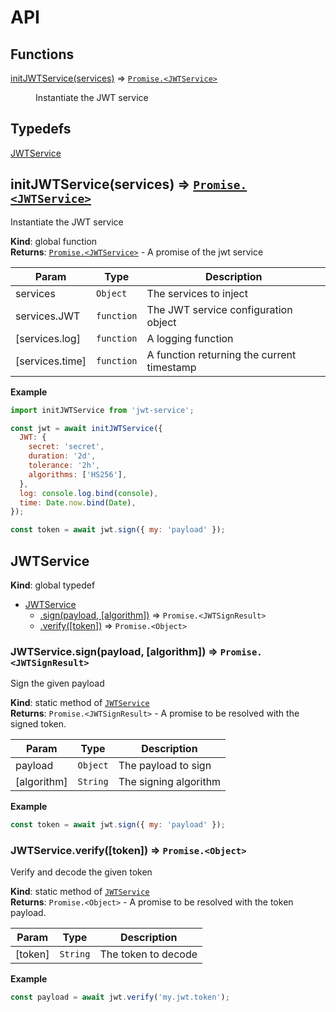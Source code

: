 # API
## Functions

<dl>
<dt><a href="#initJWTService">initJWTService(services)</a> ⇒ <code><a href="#JWTService">Promise.&lt;JWTService&gt;</a></code></dt>
<dd><p>Instantiate the JWT service</p>
</dd>
</dl>

## Typedefs

<dl>
<dt><a href="#JWTService">JWTService</a></dt>
<dd></dd>
</dl>

<a name="initJWTService"></a>

## initJWTService(services) ⇒ [<code>Promise.&lt;JWTService&gt;</code>](#JWTService)
Instantiate the JWT service

**Kind**: global function  
**Returns**: [<code>Promise.&lt;JWTService&gt;</code>](#JWTService) - A promise of the jwt service  

| Param | Type | Description |
| --- | --- | --- |
| services | <code>Object</code> | The services to inject |
| services.JWT | <code>function</code> | The JWT service configuration object |
| [services.log] | <code>function</code> | A logging function |
| [services.time] | <code>function</code> | A function returning the current timestamp |

**Example**  
```js
import initJWTService from 'jwt-service';

const jwt = await initJWTService({
  JWT: {
    secret: 'secret',
    duration: '2d',
    tolerance: '2h',
    algorithms: ['HS256'],
  },
  log: console.log.bind(console),
  time: Date.now.bind(Date),
});

const token = await jwt.sign({ my: 'payload' });
```
<a name="JWTService"></a>

## JWTService
**Kind**: global typedef  

* [JWTService](#JWTService)
    * [.sign(payload, [algorithm])](#JWTService.sign) ⇒ <code>Promise.&lt;JWTSignResult&gt;</code>
    * [.verify([token])](#JWTService.verify) ⇒ <code>Promise.&lt;Object&gt;</code>

<a name="JWTService.sign"></a>

### JWTService.sign(payload, [algorithm]) ⇒ <code>Promise.&lt;JWTSignResult&gt;</code>
Sign the given payload

**Kind**: static method of [<code>JWTService</code>](#JWTService)  
**Returns**: <code>Promise.&lt;JWTSignResult&gt;</code> - A promise to be resolved with the signed token.  

| Param | Type | Description |
| --- | --- | --- |
| payload | <code>Object</code> | The payload to sign |
| [algorithm] | <code>String</code> | The signing algorithm |

**Example**  
```js
const token = await jwt.sign({ my: 'payload' });
```
<a name="JWTService.verify"></a>

### JWTService.verify([token]) ⇒ <code>Promise.&lt;Object&gt;</code>
Verify and decode the given token

**Kind**: static method of [<code>JWTService</code>](#JWTService)  
**Returns**: <code>Promise.&lt;Object&gt;</code> - A promise to be resolved with the token payload.  

| Param | Type | Description |
| --- | --- | --- |
| [token] | <code>String</code> | The token to decode |

**Example**  
```js
const payload = await jwt.verify('my.jwt.token');
```
